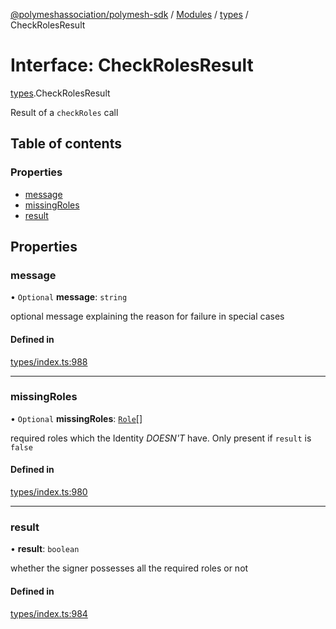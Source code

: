 [@polymeshassociation/polymesh-sdk](../README.md) / [Modules](../modules.md) / [types](../modules/types.md) / CheckRolesResult

# Interface: CheckRolesResult

[types](../modules/types.md).CheckRolesResult

Result of a `checkRoles` call

## Table of contents

### Properties

- [message](types.CheckRolesResult.md#message)
- [missingRoles](types.CheckRolesResult.md#missingroles)
- [result](types.CheckRolesResult.md#result)

## Properties

### message

• `Optional` **message**: `string`

optional message explaining the reason for failure in special cases

#### Defined in

[types/index.ts:988](https://github.com/PolymathNetwork/polymesh-sdk/blob/31dfa0dc/src/types/index.ts#L988)

___

### missingRoles

• `Optional` **missingRoles**: [`Role`](../modules/types.md#role)[]

required roles which the Identity *DOESN'T* have. Only present if `result` is `false`

#### Defined in

[types/index.ts:980](https://github.com/PolymathNetwork/polymesh-sdk/blob/31dfa0dc/src/types/index.ts#L980)

___

### result

• **result**: `boolean`

whether the signer possesses all the required roles or not

#### Defined in

[types/index.ts:984](https://github.com/PolymathNetwork/polymesh-sdk/blob/31dfa0dc/src/types/index.ts#L984)
